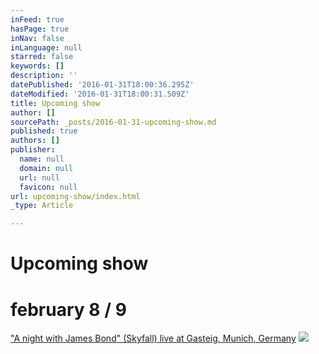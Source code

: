 ```yaml
---
inFeed: true
hasPage: true
inNav: false
inLanguage: null
starred: false
keywords: []
description: ''
datePublished: '2016-01-31T18:00:36.295Z'
dateModified: '2016-01-31T18:00:31.509Z'
title: Upcoming show
author: []
sourcePath: _posts/2016-01-31-upcoming-show.md
published: true
authors: []
publisher:
  name: null
  domain: null
  url: null
  favicon: null
url: upcoming-show/index.html
_type: Article

---
```

# Upcoming show

# february 8 / 9

["A night with James Bond" (Skyfall) live at Gasteig, Munich, Germany][0]
![](https://the-grid-user-content.s3-us-west-2.amazonaws.com/eb4d5e90-2f6f-48a2-ae89-c04b3e032955.jpg)

[0]: http://www.muenchenevent.de/veranstaltungen/Eine_Nacht_mit_James_Bond-3431.html#__utma=239463644.2018674490.1454261112.1454261112.1454261112.1&__utmb=239463644.9.8.1454261353037&__utmc=239463644&__utmx=-&__utmz=239463644.1454261112.1.1.utmcsr=google%7Cutmccn=%28organic%29%7Cutmcmd=organic%7Cutmctr=%28not%20provided%29&__utmv=-&__utmk=68615506